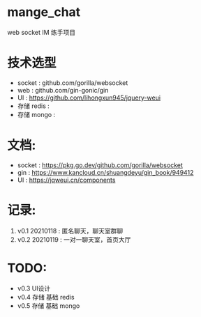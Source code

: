 # mange_chat
 web socket  IM 练手项目

# 技术选型
- socket : github.com/gorilla/websocket
- web : github.com/gin-gonic/gin
- UI : https://github.com/lihongxun945/jquery-weui
- 存储 redis :
- 存储 mongo :

# 文档:
- socket : https://pkg.go.dev/github.com/gorilla/websocket
- gin : https://www.kancloud.cn/shuangdeyu/gin_book/949412
- UI : https://jqweui.cn/components


# 记录:
1. v0.1 20210118 : 匿名聊天，聊天室群聊
2. v0.2 20210119 : 一对一聊天室，首页大厅


# TODO:
- v0.3 UI设计
- v0.4 存储 基础 redis
- v0.5 存储 基础 mongo